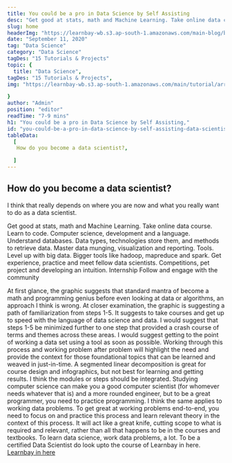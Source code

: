 ```yaml
---
title: You could be a pro in Data Science by Self Assisting
desc: "Get good at stats, math and Machine Learning. Take online data course. Learn to code. Computer science, development and a language..."
slug: home
headerImg: "https://learnbay-wb.s3.ap-south-1.amazonaws.com/main-blog/blog/book.jpg"
date: "September 11, 2020"
tag: "Data Science"
category: "Data Science"
tagDes: "15 Tutorials & Projects"
topic: {
  title: "Data Science",
tagDes: "15 Tutorials & Projects",
img: "https://learnbay-wb.s3.ap-south-1.amazonaws.com/main/tutorial/arrow.png"

}
author: "Admin"
position: "editor"
readTime: "7-9 mins"
h1: "You could be a pro in Data Science by Self Assisting,"
id: "you-could-be-a-pro-in-data-science-by-self-assisting-data-scientist"
tableData:
  [
   How do you become a data scientist?,

  ]
---
```

## How do you become a data scientist?

I think that really depends on where you are now and what you really want to do as a data scientist.

Get good at stats, math and Machine Learning. Take online data course.
Learn to code. Computer science, development and a language.
Understand databases. Data types, technologies store them, and methods to retrieve data.
Master data munging, visualization and reporting. Tools.
Level up with big data. Bigger tools like hadoop, mapreduce and spark.
Get experience, practice and meet fellow data scientists. Competitions, pet project and developing an intuition.
Internship
Follow and engage with the community

At first glance, the graphic suggests that standard mantra of become a math and programming genius before even looking at data or algorithms, an approach I think is wrong. At closer examination, the graphic is suggesting a path of familiarization from steps 1-5. It suggests to take courses and get up to speed with the language of data science and data.
I would suggest that steps 1-5 be minimized further to one step that provided a crash course of terms and themes across these areas. I would suggest getting to the point of working a data set using a tool as soon as possible. Working through this process and working problem after problem will highlight the need and provide the context for those foundational topics that can be learned and weaved in just-in-time.
A segmented linear decomposition is great for course design and infographics, but not best for learning and getting results. I think the modules or steps should be integrated. Studying computer science can make you a good computer scientist (for whomever needs whatever that is) and a more rounded engineer, but to be a great programmer, you need to practice programming.
I think the same applies to working data problems. To get great at working problems end-to-end, you need to focus on and practice this process and learn relevant theory in the context of this process. It will act like a great knife, cutting scope to what is required and relevant, rather than all that happens to be in the courses and textbooks.
To learn data science, work data problems, a lot. To be a certified Data Scientist do look upto the course of Learnbay in here.
[ Learnbay in here](http://learnbay.co/)